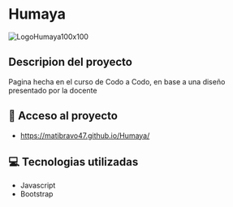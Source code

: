 # Humaya


![LogoHumaya100x100](https://user-images.githubusercontent.com/99216042/203189102-2858ea87-e828-492a-935f-2069b2cd2d72.png)

## Descripion del proyecto 

<p>Pagina hecha en el curso de Codo a Codo, en base a una diseño presentado por la docente</p>

## 📁 Acceso al proyecto

- https://matibravo47.github.io/Humaya/

## :computer: Tecnologias utilizadas

- Javascript
- Bootstrap
